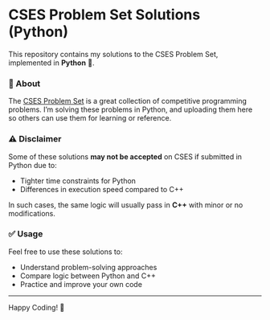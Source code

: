 # CSES Problem Set Solutions (Python)

This repository contains my solutions to the CSES Problem Set, implemented in **Python** 🐍.

### 📌 About
The [CSES Problem Set](https://cses.fi/problemset/) is a great collection of competitive programming problems. I’m solving these problems in Python, and uploading them here so others can use them for learning or reference.

### ⚠️ Disclaimer
Some of these solutions **may not be accepted** on CSES if submitted in Python due to:
- Tighter time constraints for Python
- Differences in execution speed compared to C++

In such cases, the same logic will usually pass in **C++** with minor or no modifications.

### ✅ Usage
Feel free to use these solutions to:
- Understand problem-solving approaches
- Compare logic between Python and C++
- Practice and improve your own code

---

Happy Coding! 🚀  
